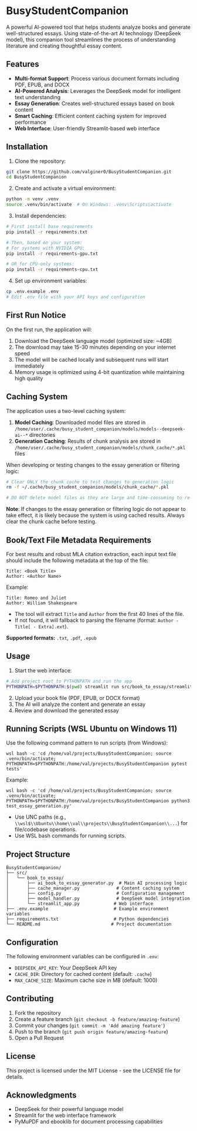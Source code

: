 # BusyStudentCompanion

A powerful AI-powered tool that helps students analyze books and generate well-structured essays. Using state-of-the-art AI technology (DeepSeek model), this companion tool streamlines the process of understanding literature and creating thoughtful essay content.

## Features

- **Multi-format Support**: Process various document formats including PDF, EPUB, and DOCX
- **AI-Powered Analysis**: Leverages the DeepSeek model for intelligent text understanding
- **Essay Generation**: Creates well-structured essays based on book content
- **Smart Caching**: Efficient content caching system for improved performance
- **Web Interface**: User-friendly Streamlit-based web interface

## Installation

1. Clone the repository:
```bash
git clone https://github.com/valginer0/BusyStudentCompanion.git
cd BusyStudentCompanion
```

2. Create and activate a virtual environment:
```bash
python -m venv .venv
source .venv/bin/activate  # On Windows: .venv\Scripts\activate
```

3. Install dependencies:
```bash
# First install base requirements
pip install -r requirements.txt

# Then, based on your system:
# For systems with NVIDIA GPU:
pip install -r requirements-gpu.txt

# OR for CPU-only systems:
pip install -r requirements-cpu.txt
```

4. Set up environment variables:
```bash
cp .env.example .env
# Edit .env file with your API keys and configuration
```

## First Run Notice

On the first run, the application will:
1. Download the DeepSeek language model (optimized size: ~4GB)
2. The download may take 15-30 minutes depending on your internet speed
3. The model will be cached locally and subsequent runs will start immediately
4. Memory usage is optimized using 4-bit quantization while maintaining high quality

## Caching System

The application uses a two-level caching system:

1. **Model Caching**: Downloaded model files are stored in `/home/user/.cache/busy_student_companion/models/models--deepseek-ai--*` directories
2. **Generation Caching**: Results of chunk analysis are stored in `/home/user/.cache/busy_student_companion/models/chunk_cache/*.pkl` files

When developing or testing changes to the essay generation or filtering logic:

```bash
# Clear ONLY the chunk cache to test changes to generation logic
rm -f ~/.cache/busy_student_companion/models/chunk_cache/*.pkl

# DO NOT delete model files as they are large and time-consuming to re-download
```

**Note**: If changes to the essay generation or filtering logic do not appear to take effect, it is likely because the system is using cached results. Always clear the chunk cache before testing.

## Book/Text File Metadata Requirements

For best results and robust MLA citation extraction, each input text file should include the following metadata at the top of the file:

```
Title: <Book Title>
Author: <Author Name>
```

Example:
```
Title: Romeo and Juliet
Author: William Shakespeare
```

- The tool will extract `Title` and `Author` from the first 40 lines of the file.
- If not found, it will fallback to parsing the filename (format: `Author - Title[ - Extra].ext`).

**Supported formats:** `.txt`, `.pdf`, `.epub`

## Usage

1. Start the web interface:
```bash
# Add project root to PYTHONPATH and run the app
PYTHONPATH=$PYTHONPATH:$(pwd) streamlit run src/book_to_essay/streamlit_app.py
```

2. Upload your book file (PDF, EPUB, or DOCX format)
3. The AI will analyze the content and generate an essay
4. Review and download the generated essay

## Running Scripts (WSL Ubuntu on Windows 11)

Use the following command pattern to run scripts (from Windows):

```
wsl bash -c 'cd /home/val/projects/BusyStudentCompanion; source .venv/bin/activate; PYTHONPATH=$PYTHONPATH:/home/val/projects/BusyStudentCompanion pytest tests'
```

Example:
```
wsl bash -c 'cd /home/val/projects/BusyStudentCompanion; source .venv/bin/activate; PYTHONPATH=$PYTHONPATH:/home/val/projects/BusyStudentCompanion python3 test_essay_generation.py'
```

- Use UNC paths (e.g., `\\wsl$\\Ubuntu\\home\\val\\projects\\BusyStudentCompanion\\...`) for file/codebase operations.
- Use WSL bash commands for running scripts.

## Project Structure

```
BusyStudentCompanion/
├── src/
│   └── book_to_essay/
│       ├── ai_book_to_essay_generator.py  # Main AI processing logic
│       ├── cache_manager.py              # Content caching system
│       ├── config.py                     # Configuration management
│       ├── model_handler.py              # DeepSeek model integration
│       └── streamlit_app.py             # Web interface
├── .env.example                         # Example environment variables
├── requirements.txt                     # Python dependencies
└── README.md                           # Project documentation
```

## Configuration

The following environment variables can be configured in `.env`:

- `DEEPSEEK_API_KEY`: Your DeepSeek API key
- `CACHE_DIR`: Directory for cached content (default: `.cache`)
- `MAX_CACHE_SIZE`: Maximum cache size in MB (default: 1000)

## Contributing

1. Fork the repository
2. Create a feature branch (`git checkout -b feature/amazing-feature`)
3. Commit your changes (`git commit -m 'Add amazing feature'`)
4. Push to the branch (`git push origin feature/amazing-feature`)
5. Open a Pull Request

## License

This project is licensed under the MIT License - see the LICENSE file for details.

## Acknowledgments

- DeepSeek for their powerful language model
- Streamlit for the web interface framework
- PyMuPDF and ebooklib for document processing capabilities